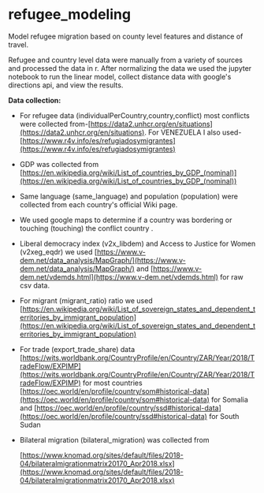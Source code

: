# refugee_modeling
Model refugee migration based on county level features and distance of travel.

Refugee and country level data were manually from a variety of sources and processed the data in r. After normalizing the data we used the jupyter notebook to run the linear model, collect distance data with google's directions api, and view the results.

**Data collection:**

 - For refugee data (individualPerCountry,country,conflict) most conflicts were collected from-[https://data2.unhcr.org/en/situations](https://data2.unhcr.org/en/situations).
   For VENEZUELA I also used- 
   [https://www.r4v.info/es/refugiadosymigrantes](https://www.r4v.info/es/refugiadosymigrantes)
  
  
 - GDP was collected from [https://en.wikipedia.org/wiki/List_of_countries_by_GDP_(nominal)](https://en.wikipedia.org/wiki/List_of_countries_by_GDP_(nominal))
   
 - Same language (same_language) and population (population) were collected from each country's official Wiki page.
   
 - We used google maps to determine if a country was bordering or touching (touching) the conflict country .
   
 - Liberal democracy index (v2x_libdem) and Access to Justice for Women (v2xeg_eqdr) we used
   [https://www.v-dem.net/data_analysis/MapGraph/](https://www.v-dem.net/data_analysis/MapGraph/)
   and 
   [https://www.v-dem.net/vdemds.html](https://www.v-dem.net/vdemds.html)
   for raw csv data.
   
 - For migrant (migrant_ratio) ratio we used  [https://en.wikipedia.org/wiki/List_of_sovereign_states_and_dependent_territories_by_immigrant_population](https://en.wikipedia.org/wiki/List_of_sovereign_states_and_dependent_territories_by_immigrant_population)
   
 - For trade (export_trade_share) data   [https://wits.worldbank.org/CountryProfile/en/Country/ZAR/Year/2018/TradeFlow/EXPIMP](https://wits.worldbank.org/CountryProfile/en/Country/ZAR/Year/2018/TradeFlow/EXPIMP)
   for most countries 
   [https://oec.world/en/profile/country/som#historical-data](https://oec.world/en/profile/country/som#historical-data)
   for Somalia and 
   [https://oec.world/en/profile/country/ssd#historical-data](https://oec.world/en/profile/country/ssd#historical-data)
   for South Sudan
   
 - Bilateral migration (bilateral_migration) was collected from

   [https://www.knomad.org/sites/default/files/2018-04/bilateralmigrationmatrix20170_Apr2018.xlsx](https://www.knomad.org/sites/default/files/2018-04/bilateralmigrationmatrix20170_Apr2018.xlsx)
